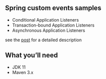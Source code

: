 ## Spring custom events samples
* Conditional Application Listeners
* Transaction-bound Application Listeners
* Asynchronous Application Listeners

see the [post](https://semotpan.com/java/2021/02/28/spring-custom-application-events.html) for a detailed description

## What you’ll need
* JDK 11
* Maven 3.x

